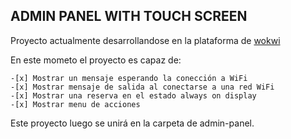 ## ADMIN PANEL WITH TOUCH SCREEN

Proyecto actualmente desarrollandose en la plataforma de [wokwi](https://wokwi.com/)

En este mometo el proyecto es capaz de:

    -[x] Mostrar un mensaje esperando la conección a WiFi
    -[x] Mostrar mensaje de salida al conectarse a una red WiFi
    -[x] Mostrar una reserva en el estado always on display
    -[x] Mostrar menu de acciones

Este proyecto luego se unirá en la carpeta de admin-panel.